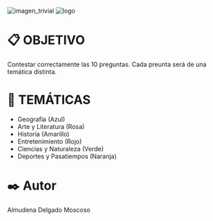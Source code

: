 ![imagen_trivial](https://static.serlogal.com/imagenes_big/8436573/843657361028.JPG) ![logo](https://arquisoft.github.io/Trivial2a/images/trivialLogo.png)
# 📋 OBJETIVO
  Contestar correctamente las 10 preguntas.
  Cada preunta será de una temática distinta. 
  
# 🚀 TEMÁTICAS
 * Geografía (Azul)
 * Arte y Literatura (Rosa)
 * Historia (Amarillo)
 * Entretenimiento (Rojo)
 * Ciencias y Naturaleza (Verde)
 * Deportes y Pasatiempos (Naranja)
 
# ✒️ Autor 
Almudena Delgado Moscoso
